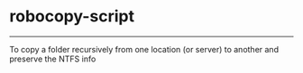 # robocopy-script

---

To copy a folder recursively from one location (or server) to another and preserve the NTFS info
